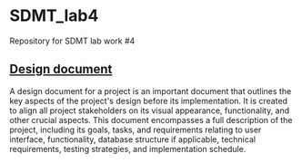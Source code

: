 # SDMT_lab4
Repository for SDMT lab work #4
## [Design document](https://docs.google.com/document/d/144jtW66L-0ZZwGrfDMszdMhlkqkX44-Qd8UzTnvtcEg/edit?usp=sharing)
A design document for a project is an important document that outlines the key aspects of the project's design before its implementation. It is created to align all project stakeholders on its visual appearance, functionality, and other crucial aspects. This document encompasses a full description of the project, including its goals, tasks, and requirements relating to user interface, functionality, database structure if applicable, technical requirements, testing strategies, and implementation schedule.